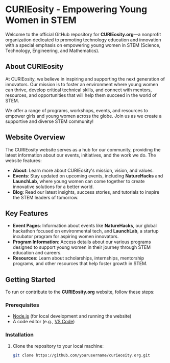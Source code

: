 # CURIEosity - Empowering Young Women in STEM

Welcome to the official GitHub repository for **CURIEosity.org**—a nonprofit organization dedicated to promoting technology education and innovation with a special emphasis on empowering young women in STEM (Science, Technology, Engineering, and Mathematics).

## About CURIEosity

At CURIEosity, we believe in inspiring and supporting the next generation of innovators. Our mission is to foster an environment where young women can thrive, develop critical technical skills, and connect with mentors, resources, and opportunities that will help them succeed in the world of STEM.

We offer a range of programs, workshops, events, and resources to empower girls and young women across the globe. Join us as we create a supportive and diverse STEM community!

## Website Overview

The CURIEosity website serves as a hub for our community, providing the latest information about our events, initiatives, and the work we do. The website features:

- **About**: Learn more about CURIEosity's mission, vision, and values.
- **Events**: Stay updated on upcoming events, including **NatureHacks** and **LaunchLab**, where young women can come together to create innovative solutions for a better world.
- **Blog**: Read our latest insights, success stories, and tutorials to inspire the STEM leaders of tomorrow.

## Key Features

- **Event Pages**: Information about events like **NatureHacks**, our global hackathon focused on environmental tech, and **LaunchLab**, a startup incubator program for aspiring women innovators.
- **Program Information**: Access details about our various programs designed to support young women in their journey through STEM education and careers.
- **Resources**: Learn about scholarships, internships, mentorship programs, and other resources that help foster growth in STEM.

## Getting Started

To run or contribute to the **CURIEosity.org** website, follow these steps:

### Prerequisites

- [Node.js](https://nodejs.org/en/) (for local development and running the website)
- A code editor (e.g., [VS Code](https://code.visualstudio.com/))
  
### Installation

1. Clone the repository to your local machine:
   ```bash
   git clone https://github.com/yourusername/curieosity.org.git
